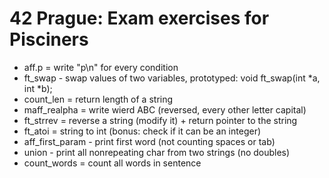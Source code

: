 # 42 Prague: Exam exercises for Pisciners

- aff.p = write "p\n" for every condition
- ft_swap - swap values of two variables, prototyped: void ft_swap(int *a, int *b);
- count_len = return length of a string
- maff_realpha = write wierd ABC (reversed, every other letter capital)
- ft_strrev = reverse a string (modify it) + return pointer to the string
- ft_atoi = string to int (bonus: check if it can be an integer)
- aff_first_param - print first word (not counting spaces or tab)
- union - print all nonrepeating char from two strings (no doubles)
- count_words = count all words in sentence
